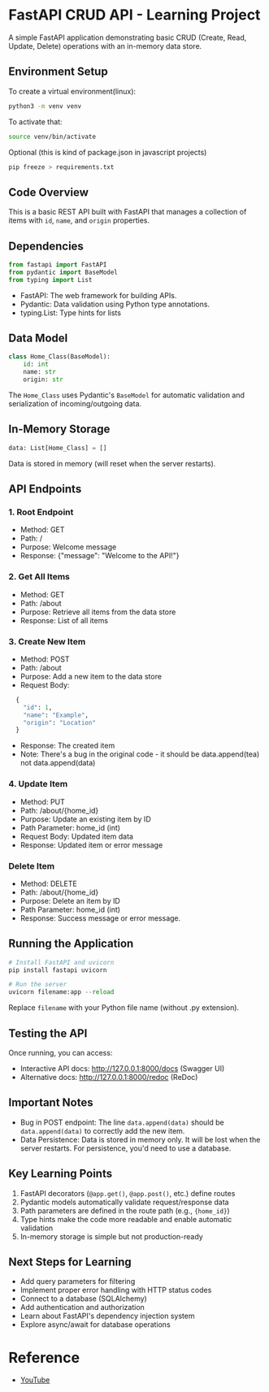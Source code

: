 # FastAPI CRUD API - Learning Project
A simple FastAPI application demonstrating basic CRUD (Create, Read, Update, Delete) operations with an in-memory data store.
## Environment Setup

To create a virtual environment(linux):
```bash
python3 -m venv venv
```

To activate that:

```bash
source venv/bin/activate
```

Optional (this is kind of package.json in javascript projects)

```bash
pip freeze > requirements.txt
```



## Code Overview
This is a basic REST API built with FastAPI that manages a collection of items with `id`, `name`, and `origin` properties.

## Dependencies

```python
from fastapi import FastAPI
from pydantic import BaseModel
from typing import List
```

- FastAPI: The web framework for building APIs.
- Pydantic: Data validation using Python type annotations.
- typing.List: Type hints for lists

## Data Model

```python
class Home_Class(BaseModel):
    id: int
    name: str
    origin: str
```
The `Home_Class` uses Pydantic's `BaseModel` for automatic validation and serialization of incoming/outgoing data.

## In-Memory Storage

```python
data: List[Home_Class] = []
```
Data is stored in memory (will reset when the server restarts).

## API Endpoints

### 1. Root Endpoint

- Method: GET
- Path: /
- Purpose: Welcome message
- Response: {"message": "Welcome to the API!"}

### 2. Get All Items

- Method: GET
- Path: /about
- Purpose: Retrieve all items from the data store
- Response: List of all items

### 3. Create New Item

- Method: POST
- Path: /about
- Purpose: Add a new item to the data store
- Request Body:

```python
  {
    "id": 1,
    "name": "Example",
    "origin": "Location"
  }
```
- Response: The created item
- Note: There's a bug in the original code - it should be data.append(tea) not data.append(data)

### 4. Update Item

- Method: PUT
- Path: /about/{home_id}
- Purpose: Update an existing item by ID
- Path Parameter: home_id (int)
- Request Body: Updated item data
- Response: Updated item or error message

### Delete Item

- Method: DELETE
- Path: /about/{home_id}
- Purpose: Delete an item by ID
- Path Parameter: home_id (int)
- Response: Success message or error message.

## Running the Application

```python
# Install FastAPI and uvicorn
pip install fastapi uvicorn

# Run the server
uvicorn filename:app --reload
```

Replace `filename` with your Python file name (without .py extension).


## Testing the API

Once running, you can access:

- Interactive API docs: http://127.0.0.1:8000/docs (Swagger UI)
- Alternative docs: http://127.0.0.1:8000/redoc (ReDoc)

## Important Notes

- Bug in POST endpoint: The line `data.append(data)` should be `data.append(data)` to correctly add the new item.
- Data Persistence: Data is stored in memory only. It will be lost when the server restarts. For persistence, you'd need to use a database.

## Key Learning Points

1. FastAPI decorators (`@app.get()`, `@app.post()`, etc.) define routes
2. Pydantic models automatically validate request/response data
3. Path parameters are defined in the route path (e.g., `{home_id}`)
4. Type hints make the code more readable and enable automatic validation
5. In-memory storage is simple but not production-ready

## Next Steps for Learning

- Add query parameters for filtering
- Implement proper error handling with HTTP status codes
- Connect to a database (SQLAlchemy)
- Add authentication and authorization
- Learn about FastAPI's dependency injection system
- Explore async/await for database operations

# Reference

- [YouTube](https://youtu.be/foGklduxhM0?si=QIsip5EKq8IeODVJ)